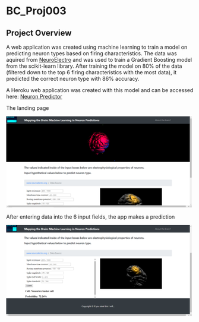 # BC_Proj003

## Project Overview

A web application was created using machine learning to train a model on predicting neuron types based on firing characteristics.  The data was aquired from [NeuroElectro](https://www.neuroelectro.org/) and was used to train a Gradient Boosting model from the scikit-learn library.  After training the model on 80% of the data (filtered down to the top 6 firing characteristics with the most data), it predicted the correct neuron type with 86% accuracy.

A Heroku web application was created with this model and can be accessed here: [Neuron Predictor](https://neuron-pred.herokuapp.com/)

The landing page
<p align="left"> 
  <img src="https://github.com/alexw858/BC_Proj003/blob/master/screenshots/neuron_pred_landing_page.png" width="500"/>
 </p>

 After entering data into the 6 input fields, the app makes a prediction
 <p align="left"> 
  <img src="https://github.com/alexw858/BC_Proj003/blob/master/screenshots/neuron_pred_output.png" width="500"/>
 </p>